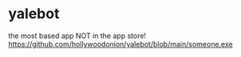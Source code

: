 # yalebot
the most based app NOT in the app store!
https://github.com/hollywoodonion/yalebot/blob/main/someone.exe

